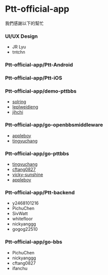 # Ptt-official-app

我們感謝以下的幫忙

### UI/UX Design

* JR Lyu
* tntchn

### Ptt-official-app/Ptt-Android

### Ptt-official-app/Ptt-iOS

### Ptt-official-app/demo-pttbbs

* [solring](https://github.com/solring)
* [IepIweidieng](https://github.com/IepIweidieng)
* [jihchi](https://github.com/jihchi)

### Ptt-official-app/go-openbbsmiddleware

* [appleboy](https://github.com/appleboy)
* [tingyuchang](https://github.com/tingyuchang)

### Ptt-official-app/go-pttbbs

* [tingyuchang](https://github.com/tingyuchang)
* [cftang0827](https://github.com/cftang0827)
* [vicky-sunshine](https://github.com/vicky-sunshine)
* [appleboy](https://github.com/appleboy)

### Ptt-official-app/Ptt-backend

* y2468101216
* PichuChen
* SivWatt
* whitefloor
* nickyanggg
* gogog22510

### Ptt-official-app/go-bbs

* PichuChen
* nickyanggg
* cftang0827
* ifanchu
